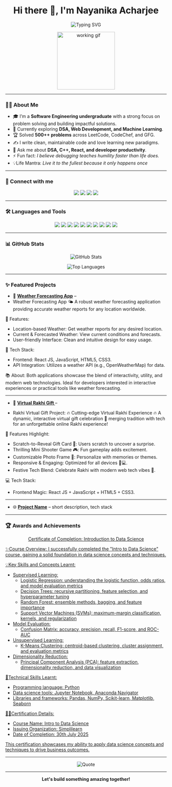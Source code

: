 <h1 align="center">Hi there 👋, I'm Nayanika Acharjee</h1>

<p align="center">
  <img src="https://readme-typing-svg.herokuapp.com?font=Fira+Code&size=24&duration=3000&pause=1000&color=00CED1&center=true&vCenter=true&width=700&lines=👩‍💻+Software+Developer;💡+Competitive+Programmer;🌱+Tech+Enthusiast;🚀+Building+solutions+that+matter" alt="Typing SVG" />
</p>
<p align="center">
  <img src="https://mir-s3-cdn-cf.behance.net/project_modules/disp/601014116770475.6068beff4640a.gif" alt="working gif" width="180"/>
</p>

<p align="center">
 
</p>

---

### 👩‍💻 About Me

- 🎓 I’m a **Software Engineering undergraduate** with a strong focus on problem solving and building impactful solutions.
- 🌟 Currently exploring **DSA, Web Development, and Machine Learning**.
- 🏆 Solved **500++ problems** across LeetCode, CodeChef, and GFG.
- ✍️ I write clean, maintainable code and love learning new paradigms.
- 💬 Ask me about **DSA, C++, React, and developer productivity**.
- ⚡ Fun fact: *I believe debugging teaches humility faster than life does.*
- 💡Life Mantra: *Live it to the fullest because it only happens once*
---

### 🔗 Connect with me

<p align="center">
  <a href="mailto:nayanikaacharjee@gmail.com"><img src="https://img.shields.io/badge/Gmail-D14836?style=for-the-badge&logo=gmail&logoColor=white"/></a>
  <a href="https://www.linkedin.com/in/nayanika-acharjee-71bb521b0/" target="_blank"><img src="https://img.shields.io/badge/LinkedIn-0077B5?style=for-the-badge&logo=linkedin&logoColor=white" /></a>
  <a href="https://leetcode.com/your-leetcode/" target="_blank"><img src="https://img.shields.io/badge/LeetCode-FFA116?style=for-the-badge&logo=leetcode&logoColor=black" /></a>
  <a href="https://www.codechef.com/users/your-codechef" target="_blank"><img src="https://img.shields.io/badge/CodeChef-5B4638?style=for-the-badge&logo=codechef&logoColor=white" /></a>
</p>

---


### 🛠️ Languages and Tools

<p align="center">
  <img src="https://img.shields.io/badge/C++-00599C?style=for-the-badge&logo=c%2B%2B&logoColor=white"/>
  <img src="https://img.shields.io/badge/Python-3776AB?style=for-the-badge&logo=python&logoColor=white"/>
  <img src="https://img.shields.io/badge/JavaScript-F7DF1E?style=for-the-badge&logo=javascript&logoColor=black"/>
  <img src="https://img.shields.io/badge/React-20232A?style=for-the-badge&logo=react&logoColor=61DAFB"/>
  <img src="https://img.shields.io/badge/Node.js-339933?style=for-the-badge&logo=nodedotjs&logoColor=white"/>
  <img src="https://img.shields.io/badge/HTML5-E34F26?style=for-the-badge&logo=html5&logoColor=white"/>
  <img src="https://img.shields.io/badge/CSS3-1572B6?style=for-the-badge&logo=css3&logoColor=white"/>
  <img src="https://img.shields.io/badge/MySQL-4479A1?style=for-the-badge&logo=mysql&logoColor=white"/>
  <img src="https://img.shields.io/badge/MongoDB-4EA94B?style=for-the-badge&logo=mongodb&logoColor=white"/>
  <img src="https://img.shields.io/badge/Git-F05032?style=for-the-badge&logo=git&logoColor=white"/>
</p>

---

### 📊 GitHub Stats

<p align="center">
  <img src="https://github-readme-stats.vercel.app/api?username=Nayanika-Acharjee&show_icons=true&theme=tokyonight" alt="GitHub Stats"/>
</p>

<p align="center">
  
</p>

<p align="center">
  <img src="https://github-readme-stats.vercel.app/api/top-langs/?username=Nayanika-Acharjee&layout=compact&theme=tokyonight" alt="Top Languages"/>
</p>

---

### ✨ Featured Projects

- 🎯 **[Weather Forecasting App](https://nayanika-acharjee.github.io/Weather-Forecast-App)** –
- Weather Forecasting App 🌤
A robust weather forecasting application providing accurate weather reports for any location worldwide.

🌈 Features:
- Location-based Weather: Get weather reports for any desired location.
- Current & Forecasted Weather: View current conditions and forecasts.
- User-friendly Interface: Clean and intuitive design for easy usage.
  
🔧 Tech Stack:
- Frontend: React JS, JavaScript, HTML5, CSS3.
- API Integration: Utilizes a weather API (e.g., OpenWeatherMap) for data.

📚 About:
Both applications showcase the blend of interactivity, utility, and modern web technologies. Ideal for developers interested in interactive experiences or practical tools like weather forecasting.

---
  
- 🚀 **[Virtual Rakhi Gift ](https://nayanika-acharjee.github.io/virtual-rakhi-gift)** –

- Rakhi Virtual Gift Project:
🔥 Cutting-edge Virtual Rakhi Experience 🔥
A dynamic, interactive virtual gift celebration 🌸 merging tradition with tech for an unforgettable online Rakhi experience!

🎉 Features Highlight:
- Scratch-to-Reveal Gift Card 🎁: Users scratch to uncover a surprise.
- Thrilling Mini Shooter Game 🎮: Fun gameplay adds excitement.
- Customizable Photo Frame 📸: Personalize with memories or themes.
- Responsive & Engaging: Optimized for all devices 📱💻.
- Festive Tech Blend: Celebrate Rakhi with modern web tech vibes 🎊.

💻 Tech Stack:
- Frontend Magic: React JS + JavaScript + HTML5 + CSS3.

 ---
 
- 🌐 **[Project Name](link)** – short description, tech stack

---
### 🏆 Awards and Achievements
<p align="center">
<a href="https://drive.google.com/file/d/1uagOG7l_5DGSrSft586TOPbqXmVlLAil/view?usp=drive_link">
Certificate of Completion: Introduction  to Data Science

✨Course Overview:
I successfully completed the "Intro to Data Science" course, gaining a solid foundation in data science concepts and techniques. 

💡Key Skills and Concepts Learnt:

- Supervised Learning:
    - Logistic Regression: understanding the logistic function, odds ratios, and model evaluation metrics
    - Decision Trees: recursive partitioning, feature selection, and hyperparameter tuning
    - Random Forest: ensemble methods, bagging, and feature importance
    - Support Vector Machines (SVMs): maximum-margin classification, kernels, and regularization
- Model Evaluation:
    - Confusion Matrix: accuracy, precision, recall, F1-score, and ROC-AUC
- Unsupervised Learning:
    - K-Means Clustering: centroid-based clustering, cluster assignment, and evaluation metrics
- Dimensionality Reduction:
    - Principal Component Analysis (PCA): feature extraction, dimensionality reduction, and data visualization

📜Technical Skills Learnt:

- Programming language: Python
- Data science tools: Jupyter Notebook, Anaconda Navigator
- Libraries and frameworks: Pandas, NumPy, Scikit-learn, Matplotlib, Seaborn

👩‍🎓Certification Details:

- Course Name: Intro to Data Science
- Issuing Organization: Simplilearn
- Date of Completion: 30th July 2025

This certification showcases my ability to apply data science concepts and techniques to drive business outcomes.
</a>
</p>

---

<p align="center">
   <img src="https://quotes-github-readme.vercel.app/api?type=horizontal&theme=tokyonight" alt="Quote" />
</p>

---

<p align="center"> 
  <b>Let's build something amazing together!</b>
</p>

